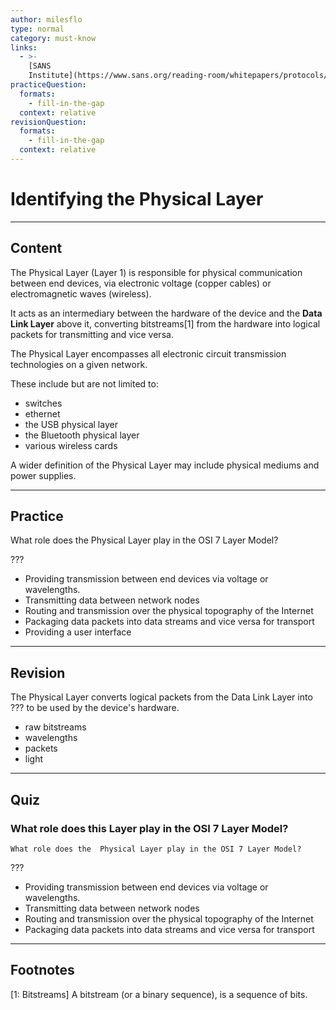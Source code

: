 ```yaml
---
author: milesflo
type: normal
category: must-know
links:
  - >-
    [SANS
    Institute](https://www.sans.org/reading-room/whitepapers/protocols/applying-osi-layer-network-model-information-security-1309){website}
practiceQuestion:
  formats:
    - fill-in-the-gap
  context: relative
revisionQuestion:
  formats:
    - fill-in-the-gap
  context: relative
---
```


# Identifying the Physical Layer


---

## Content

The Physical Layer (Layer 1) is responsible for physical communication between end devices, via electronic voltage (copper cables) or electromagnetic waves (wireless). 

It acts as an intermediary between the hardware of the device and the **Data Link Layer** above it, converting bitstreams[1] from the hardware into logical packets for transmitting and vice versa.

The Physical Layer encompasses all electronic circuit transmission technologies on a given network. 

These include but are not limited to: 

- switches
- ethernet
- the USB physical layer
- the Bluetooth physical layer
- various wireless cards

A wider definition of the Physical Layer may include physical mediums and power supplies.


---

## Practice

What role does the Physical Layer play in the OSI 7 Layer Model?

???

- Providing transmission between end devices via voltage or wavelengths.
- Transmitting data between network nodes
- Routing and transmission over the physical topography of the Internet
- Packaging data packets into data streams and vice versa for transport
- Providing a user interface


---

## Revision

The Physical Layer converts logical packets from the Data Link Layer into ??? to be used by the device's hardware.

- raw bitstreams
- wavelengths
- packets
- light


---

## Quiz

### What role does this Layer play in the OSI 7 Layer Model?


```plain-text
What role does the  Physical Layer play in the OSI 7 Layer Model?
```

 ???

- Providing transmission between end devices via voltage or wavelengths.
- Transmitting data between network nodes
- Routing and transmission over the physical topography of the Internet
- Packaging data packets into data streams and vice versa for transport


---

## Footnotes

[1: Bitstreams]
A bitstream (or a binary sequence), is a sequence of bits.
